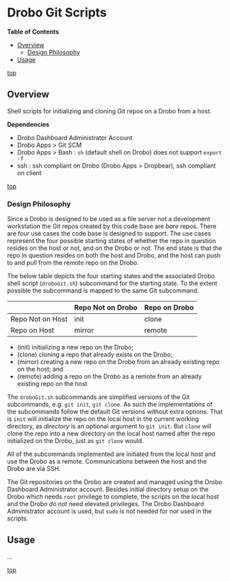 # Drobo Git Scripts


**Table of Contents**

- [Overview](#overview)
  - [Design Philosophy](#design-philosophy)
- [Usage](#usage)


[top](#drobo-git-scripts)

## Overview

Shell scripts for initializing and cloning Git repos on a Drobo from a host.


**Dependencies**

- Drobo Dashboard Administrator Account
- Drobo Apps > Git SCM
- Drobo Apps > Bash : `sh` (default shell on Drobo) does not support `export -f`
- ssh : ssh compliant on Drobo (Drobo Apps > Dropbear), ssh compliant on client


[top](#drobo-git-scripts)

### Design Philosophy

Since a Drobo is designed to be used as a file server not a development workstation the Git repos created by this code base are _bare_ repos.
There are four use cases the code base is designed to support.
The use cases represent the four possible starting states of whether the repo in question resides on the host or not, and on the Drobo or not.
The end state is that the repo in question resides on both the host and Drobo, and the host can push to and pull from the remote repo on the Drobo.

The below table depicts the four starting states and the associated Drobo shell script (`droboGit.sh`) subcommand for the starting state.
To the extent possible the subcommand is mapped to the same Git subcommand.

|    |  Repo Not on Drobo  |  Repo on Drobo  |
|----|---------------------|-----------------|
|  Repo Not on Host  |  init    |  clone   |
|  Repo on Host      |  mirror  |  remote  |

- (init) initializing a new repo on the Drobo;
- (clone) cloning a repo that already exists on the Drobo;
- (mirror) creating a new repo on the Drobo from an already existing repo on the host; and
- (remote) adding a repo on the Drobo as a remote from an already existing repo on the host

The `droboGit.sh` subcommands are simplified versions of the Git subcommands, e.g. `git init`, `git clone`.
As such the implementations of the subcommands follow the default Git versions without extra options.
That is `init` will initialize the repo on the local host in the current working directory, as _directory_ is an optional argument to `git init`.
But `clone` will clone the repo into a new directory on the local host named after the repo initialized on the Drobo, just as `git clone` would.

All of the subcommands implemented are initiated from the local host and use the Drobo as a remote.
Communications between the host and the Drobo are via SSH.

The Git repositories on the Drobo are created and managed using the Drobo Dashboard Administrator account.
Besides initial directory setup on the Drobo which needs `root` privilege to complete, the scripts on the local host and the Drobo _do not_ need elevated privileges.
The Drobo Dashboard Administrator account is used, but `sudo` is not needed for nor used in the scripts.


## Usage

...


[top](#drobo-git-scripts)<span id="end"></span>
